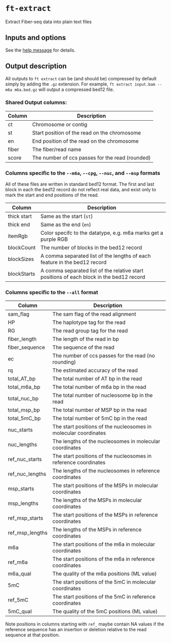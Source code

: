 # `ft-extract`

Extract Fiber-seq data into plain text files

## Inputs and options

See the [help message](./ft-extract-help.md) for details.

## Output description

All outputs to `ft extract` can be (and should be) compressed by default simply by adding the `.gz` extension.
For example, `ft extract input.bam --m6a m6a.bed.gz` will output a compressed bed12 file.

### Shared Output columns:

| Column | Description                                     |
| ------ | ----------------------------------------------- |
| ct     | Chromosome or contig                            |
| st     | Start position of the read on the chromosome    |
| en     | End position of the read on the chromosome      |
| fiber  | The fiber/read name                             |
| score  | The number of ccs passes for the read (rounded) |

### Columns specific to the `--m6a`, `--cpg`, `--nuc`, and `--msp` formats

All of these files are written in standard bed12 format. The first and last block in each the bed12 record do not reflect real data, and exist only to mark the start and end positions of the read.

| Column      | Description                                                                              |
| ----------- | ---------------------------------------------------------------------------------------- |
| thick start | Same as the start (`st`)                                                                 |
| thick end   | Same as the end (`en`)                                                                   |
| itemRgb     | Color specifc to the datatype, e.g. m6a marks get a purple RGB                           |
| blockCount  | The number of blocks in the bed12 record                                                 |
| blockSizes  | A comma separated list of the lengths of each feature in the bed12 record                |
| blockStarts | A comma separated list of the relative start positions of each block in the bed12 record |

### Columns specific to the `--all` format

| Column          | Description                                                     |
| --------------- | --------------------------------------------------------------- |
| sam_flag        | The sam flag of the read alignment                              |
| HP              | The haplotype tag for the read                                  |
| RG              | The read group tag for the read                                 |
| fiber_length    | The length of the read in bp                                    |
| fiber_sequence  | The sequence of the read                                        |
| ec              | The number of ccs passes for the read (no rounding)             |
| rq              | The estimated accuracy of the read                              |
| total_AT_bp     | The total number of AT bp in the read                           |
| total_m6a_bp    | The total number of m6a bp in the read                          |
| total_nuc_bp    | The total number of nucleosome bp in the read                   |
| total_msp_bp    | The total number of MSP bp in the read                          |
| total_5mC_bp    | The total number of 5mC bp in the read                          |
| nuc_starts      | The start positions of the nucleosomes in molecular coordinates |
| nuc_lengths     | The lengths of the nucleosomes in molecular coordinates         |
| ref_nuc_starts  | The start positions of the nucleosomes in reference coordinates |
| ref_nuc_lengths | The lengths of the nucleosomes in reference coordinates         |
| msp_starts      | The start positions of the MSPs in molecular coordinates        |
| msp_lengths     | The lengths of the MSPs in molecular coordinates                |
| ref_msp_starts  | The start positions of the MSPs in reference coordinates        |
| ref_msp_lengths | The lengths of the MSPs in reference coordinates                |
| m6a             | The start positions of the m6a in molecular coordinates         |
| ref_m6a         | The start positions of the m6a in reference coordinates         |
| m6a_qual        | The quality of the m6a positions (ML value)                     |
| 5mC             | The start positions of the 5mC in molecular coordinates         |
| ref_5mC         | The start positions of the 5mC in reference coordinates         |
| 5mC_qual        | The quality of the 5mC positions (ML value)                     |

Note positions in columns starting with `ref_` maybe contain NA values if the reference sequence has an insertion or deletion relative to the read sequence at that position.
